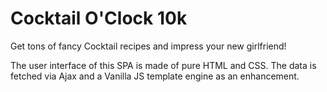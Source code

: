 # Cocktail O'Clock 10k
Get tons of fancy Cocktail recipes and impress your new girlfriend!

The user interface of this SPA is made of pure HTML and CSS. The data is fetched via Ajax and a Vanilla JS template engine as an enhancement.
